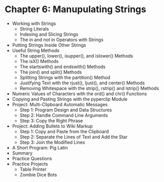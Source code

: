 # Chapter 6: Manupulating Strings
- Working with Strings
  - String Literals
  - Indexing and Slicing Strings
  - The in and not in Operators with Strings
- Putting Strings Inside Other Strings
- Useful String Methods
  - The upper(), lower(), isupper(), and islower() Methods
  - The isX() Methods
  - The startswith() and endswith() Methods
  - The join() and split() Methods
  - Splitting Strings with the partition() Method
  - Justifying Text with the rjust(), ljust(), and center() Methods
  - Removing Whitespace with the strip(), rstrip() and lstrip() Methods
- Numeric Values of Characters with the ord() and chr() Functions
- Copying and Pasting Strings with the pyperclip Module
- Project: Multi-Clipboard Automatic Messages
  - Step 1: Program Design and Data Structures
  - Step 2: Handle Command Line Arguments
  - Step 3: Copy the Right Phrase
- Project: Adding Bullets to Wiki Markup
  - Step 1: Copy and Paste from the Clipboard
  - Step 2: Separate the Lines of Text and Add the Star
  - Step 3: Join the Modified Lines
- A Short Program: Pig Latin
- Summary
- Practice Questions
- Practice Projects
  - Table Printer
  - Zombie Dice Bots